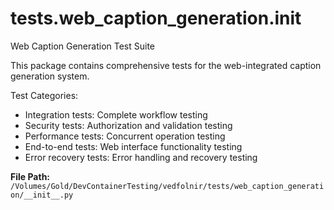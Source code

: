 # tests.web_caption_generation.__init__

Web Caption Generation Test Suite

This package contains comprehensive tests for the web-integrated caption generation system.

Test Categories:
- Integration tests: Complete workflow testing
- Security tests: Authorization and validation testing  
- Performance tests: Concurrent operation testing
- End-to-end tests: Web interface functionality testing
- Error recovery tests: Error handling and recovery testing

**File Path:** `/Volumes/Gold/DevContainerTesting/vedfolnir/tests/web_caption_generation/__init__.py`

